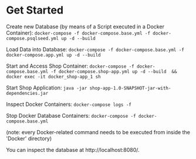 # Get Started  

Create new Database (by means of a Script executed in a Docker Container): `docker-compose -f docker-compose.base.yml -f
docker-compose.psqlseed.yml up -d --build`  

Load Data into Database: `docker-compose -f docker-compose.base.yml -f docker-compose.app.yml up -d --build`  

Start and Access Shop Container: `docker-compose -f docker-compose.base.yml -f docker-compose.shop-app.yml up -d --build 
&& docker exec -it docker_shop-app_1 sh`   

Start Shop Application: `java -jar shop-app-1.0-SNAPSHOT-jar-with-dependencies.jar`  

Inspect Docker Containers: `docker-compose logs -f`  

Stop Docker Database Containers: `docker-compose -f docker-compose.base.yml`  

(note: every Docker-related command needs to be executed from inside the 'Docker' directory)

You can inspect the database at http://localhost:8080/.  